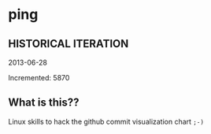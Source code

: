 # ping

## HISTORICAL ITERATION
2013-06-28

Incremented: 5870

## What is this?? 
Linux skills to hack the github commit visualization chart `;-)`
